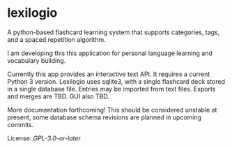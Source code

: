 # lexilogio

A python-based flashcard learning system that supports categories, tags, and a spaced repetition algorithm.

I am developing this this application for personal language learning and vocabulary building.

Currently this app provides an interactive text API. It requires a current Python 3 version.
Lexilogio uses sqlite3, with a single flashcard deck stored in a single database file. 
Entries may be imported from text files. Exports and merges are TBD. GUI also TBD.

More documentation forthcoming! This should be considered unstable at present, some database 
schema revisions are planned in upcoming commits.

License: *GPL-3.0-or-later*
